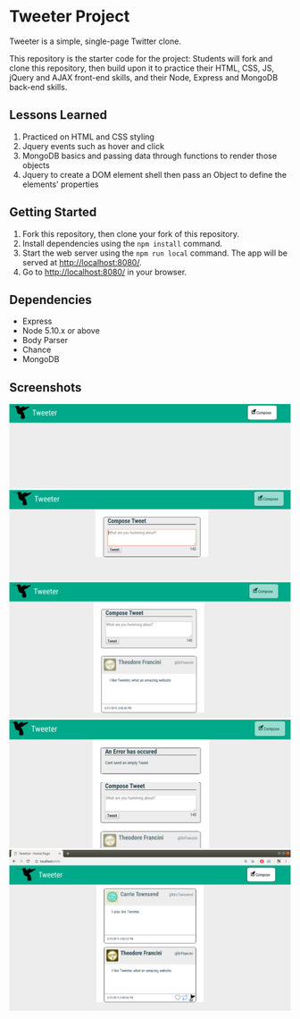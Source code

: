 # Tweeter Project

Tweeter is a simple, single-page Twitter clone.

This repository is the starter code for the project: Students will fork and clone this repository, then build upon it to practice their HTML, CSS, JS, jQuery and AJAX front-end skills, and their Node, Express and MongoDB back-end skills.

## Lessons Learned
1. Practiced on HTML and CSS styling
2. Jquery events such as hover and click
3. MongoDB basics and passing data through functions to render those objects
4. Jquery to create a DOM element shell then pass an Object to define the elements' properties

## Getting Started

1. Fork this repository, then clone your fork of this repository.
2. Install dependencies using the `npm install` command.
3. Start the web server using the `npm run local` command. The app will be served at <http://localhost:8080/>.
4. Go to <http://localhost:8080/> in your browser.

## Dependencies

- Express
- Node 5.10.x or above
- Body Parser
- Chance
- MongoDB

## Screenshots

!["Screenshot of page load"](https://github.com/nnewburg/tweeter/blob/master/docs/loadPageTweeter.png?raw=true)
!["Screenshot of compose tweet"](https://github.com/nnewburg/tweeter/blob/master/docs/newTweetTweeter.png?raw=true)
!["Screenshot of a posted tweet"](https://github.com/nnewburg/tweeter/blob/master/docs/postedTweet.png?raw=true)
!["Screenshot of error message"](https://github.com/nnewburg/tweeter/blob/master/docs/errorMessage.png?raw=true)
!["Screenshot of hovering over a tweet"](https://github.com/nnewburg/tweeter/blob/master/docs/hoverShowIcons.png?raw=true)
